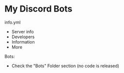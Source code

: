 # My Discord Bots

info.yml
- Server info
- Developers
- Information
- More

Bots: 
- Check the "Bots" Folder section (no code is released)